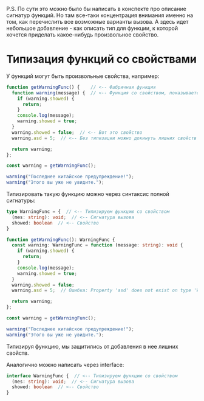 P.S. По сути это можно было бы написать в конспекте про описание сигнатур функций. Но там все-таки концентрация внимания именно на том, как перечислить все возможные варианты вызова. А здесь идет небольшое добавление - как описать тип для функции, к которой хочется приделать какое-нибудь произвольное свойство.

# Типизация функций со свойствами

У функций могут быть произвольные свойства, например:

```javascript
function getWarningFunc() {    // <-- Фабричная функция
  function warning(message) {  // <-- Функция со свойством, показывается только один раз
    if (warning.showed) {
      return;
    }
    console.log(message);
    warning.showed = true;
  }
  warning.showed = false;  // <-- Вот это свойство
  warning.asd = 5;  // <-- Без типизации можно докинуть лишних свойств

  return warning;
};

const warning = getWarningFunc();

warning("Последнее китайское предупреждение!");
warning("Этого вы уже не увидите.");
```

Типизировать такую функцию можно через синтаксис полной сигнатуры:

```typescript
type WarningFunc = {  // <-- Типизируем функцию со свойством
  (mes: string): void;  // <-- Сигнатура вызова
  showed: boolean  // <-- Свойство
}

function getWarningFunc(): WarningFunc {
  const warning: WarningFunc = function (message: string): void {
    if (warning.showed) {
      return;
    }
    console.log(message);
    warning.showed = true;
  }
  warning.showed = false;
  warning.asd = 5;  // Ошибка: Property 'asd' does not exist on type 'WarningFunc'

  return warning;
};

const warning = getWarningFunc();

warning("Последнее китайское предупреждение!");
warning("Этого вы уже не увидите.");
```

Типизируя функцию, мы защитились от добавления в нее лишних свойств.

Аналогично можно написать через interface:

```typescript
interface WarningFunc {  // <-- Типизируем функцию со свойством
  (mes: string): void;  // <-- Сигнатура вызова
  showed: boolean  // <-- Свойство
}
```



